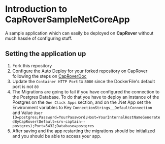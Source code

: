 # Introduction to CapRoverSampleNetCoreApp

A sample application which can easily be deployed on **CapRover** without much hassle of configuring stuff.

## Setting the application up

1. Fork this repository
2. Configure the Auto Deploy for your forked repository on CapRover following the steps
   on    [CapRoverDoc](https://caprover.com/docs/deployment-methods.html#automatic-deploy-using-github-bitbucket-and-etc)
3. Update the `Container HTTP Port` to `8080` since the DockerFile's default port is not `80`
4. The Migrations are going to fail if you have configured the connection to the Postgres Database. To do that you have
   to deploy an instance of the Postgres on the `One Click Apps` section, and on the .Net App set the Environment
   variables to Key `ConnectionStrings__DefaultConnection` and
   Value `User ID=postgres;Password=YourPassword;Host=YourInternalHostNameGeneratedByCapRover(Default=srv-captain--postgres);Port=5432;Database=postgres`
5. After saving and the app restarting the migrations should be initialized and you should be able to access your app.